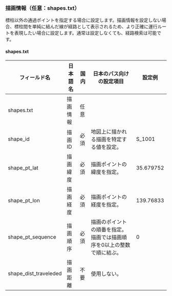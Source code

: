 ### 描画情報（任意：shapes.txt）
標柱以外の通過ポイントを指定する場合に設定します。描画情報を設定しない場合、標柱間を単純に結んだ線が経路として表示されるため、より正確に運行ルートを表現したい場合に設定します。通常は設定しなくても、経路検索は可能です。

#### shapes.txt

| フィールド名 | 日本語名 | 国内 | 日本のバス向けの設定項目 | 設定例 |
|-----------------------|----------|------|-------------|-----------|
| shapes.txt | 描画情報 | 任意 |  |  |
| shape_id | 描画 ID | 必須 | 地図上に描かれる描画を特定する値を設定。 | S_1001 |
| shape_pt_lat | 描画緯度 | 必須 | 描画ポイントの緯度を指定。 | 35.679752 |
| shape_pt_lon | 描画経度 | 必須 | 描画ポイントの経度を指定。 | 139.76833 |
| shape_pt_sequence | 描画順序 | 必須 | 描画のポイントの順番を指定。描画では描画順序を0以上の整数で順に結ぶ。 | 0 |
| shape_dist_traveleded | 描画距離 | 不要 | 使用しない。 |  |
